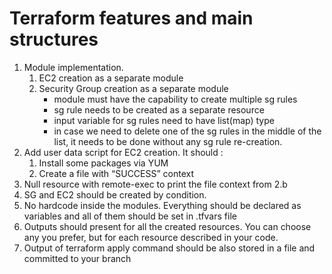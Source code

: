 # Terraform features and main structures

1. Module implementation.
    1. EC2 creation as a separate module
    2. Security Group creation as a separate module
        - module must have the capability to create multiple sg rules
        - sg rule needs to be created as a separate resource
        - input variable for sg rules need to have list(map) type
        - in case we need to delete one of the sg rules in the middle of the list, it needs to be done without any sg rule re-creation.
2. Add user data script for EC2 creation. It should :
    1. Install some packages via YUM
    2. Create a file with “SUCCESS” context 
3. Null resource with remote-exec to print  the file context from 2.b
4. SG and EC2 should be created by condition.
5. No hardcode inside the modules. Everything should be declared as variables and all of them should be set in .tfvars file
6. Outputs should present for all the created resources. You can choose any you prefer, but for each resource described in your code.
7. Output of terraform apply command should be also stored in a file and committed  to your branch
